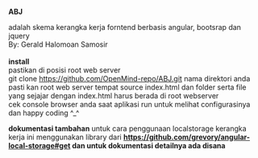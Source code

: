 <b>ABJ</b>

adalah skema kerangka kerja forntend
berbasis angular, bootsrap dan jquery
<br>
By: Gerald Halomoan Samosir
<br><br>
<b>install</b>
<br>
pastikan di posisi root web server
<br>
git clone  https://github.com/OpenMind-repo/ABJ.git  nama direktori anda
<br>
pasti kan root web server tempat source index.html dan folder serta file yang sejajar
dengan index.html harus berada di root webserver
<br>
cek console browser anda saat aplikasi run
untuk melihat configurasinya
dan happy coding  ^_^


<b>dokumentasi tambahan</b>
untuk cara penggunaan localstorage
kerangka kerja ini  menggunakan library dari
<b>
https://github.com/grevory/angular-local-storage#get
dan untuk dokumentasi detailnya ada disana 

